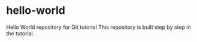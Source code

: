 # hello-world

Hello World repository for Git tutorial
This repository is built step by step in the tutorial.
